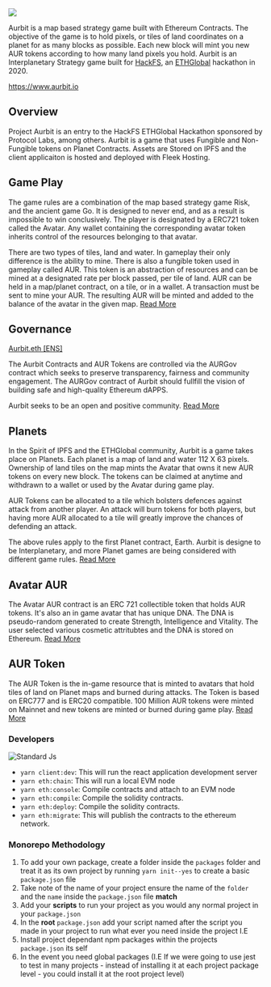 <img src="https://xhad-team-bucket.storage.fleek.co/aurbit-banner.png" />

Aurbit is a map based strategy game built with Ethereum Contracts. The objective of the game is to hold pixels, or tiles of land coordinates on a planet for as many blocks as possible. Each new block will mint you new AUR tokens according to how many land pixels you hold. Aurbit is an Interplanetary Strategy game built for <a href="https://hackfs.com/">HackFS</a>, an <a href="https://ethglobal.co/">ETHGlobal</a> hackathon in 2020.

<a href="https://aurbit.io">https://www.aurbit.io</a>

## Overview

Project Aurbit is an entry to the HackFS ETHGlobal Hackathon sponsored by Protocol Labs, among others. Aurbit is a game that uses Fungible and Non-Fungible tokens on Planet Contracts. Assets are Stored on IPFS and the client applicaiton is hosted and deployed with Fleek Hosting.

## Game Play

The game rules are a combination of the map based strategy game Risk, and the ancient game Go. It is designed to never end, and as a result is impossible to win conclusively. The player is designated by a ERC721 token called the Avatar. Any wallet containing the corresponding avatar token inherits control of the resources belonging to that avatar.

There are two types of tiles, land and water. In gameplay their only difference is the ability to mine. There is also a fungible token used in gameplay called AUR. This token is an abstraction of resources and can be mined at a designated rate per block passed, per tile of land. AUR can be held in a map/planet contract, on a tile, or in a wallet. A transaction must be sent to mine your AUR. The resulting AUR will be minted and added to the balance of the avatar in the given map. <a href="https://github.com/aurbit/strategy-game/blob/master/docs/GamePlay.md">Read More</a>

## Governance

<a href="https://app.ens.domains/name/aurbit.eth">Aurbit.eth [<a href="https://https://ens.domains/">ENS]</a>

The Aurbit Contracts and AUR Tokens are controlled via the AURGov contract which seeks to preserve transparency, fairness and community engagement. The AURGov contract of Aurbit should fullfill the
vision of building safe and high-quality Ethereum dAPPS.

Aurbit seeks to be an open and positive community. <a href="https://github.com/aurbit/strategy-game/blob/master/docs/Governance.md">Read More</a>

## Planets

In the Spirit of IPFS and the ETHGlobal community, Aurbit is a game takes place on Planets. Each planet is a map of land and water 112 X 63 pixels. Ownership of land tiles on the map mints the Avatar that owns it new AUR tokens on every new block. The tokens can be claimed at anytime and withdrawn to a wallet or used by the Avatar during game play.

AUR Tokens can be allocated to a tile which bolsters defences against attack from another player. An attack will burn tokens for both players, but having more AUR allocated to a tile will greatly improve the chances of defending an attack.

The above rules apply to the first Planet contract, Earth. Aurbit is designe to be Interplanetary, and more Planet games are being considered with different game rules. <a href="https://github.com/aurbit/strategy-game/blob/master/docs/AvatarAUR.md">Read More</a>

## Avatar AUR

The Avatar AUR contract is an ERC 721 collectible token that holds AUR tokens. It's also an in game avatar that has unique DNA. The DNA is pseudo-random generated to create Strength, Intelligence and Vitality. The user selected various cosmetic attritubtes and the DNA is stored on Ethereum.
<a href="https://github.com/aurbit/strategy-game/blob/master/docs/AvatarAUR.md">Read More</a>

## AUR Token

The AUR Token is the in-game resource that is minted to avatars that hold tiles of land on Planet maps and burned during attacks. The Token is based on ERC777 and is ERC20 compatible. 100 Million AUR tokens were minted on Mainnet and new tokens are minted or burned during game play.
<a href="https://github.com/aurbit/strategy-game/blob/master/docs/AURToken.md">Read More</a>

### Developers

![Standard Js](https://cdn.rawgit.com/feross/standard/master/badge.svg)

- `yarn client:dev`: This will run the react application development server
- `yarn eth:chain`: This will run a local EVM node
- `yarn eth:console`: Compile contracts and attach to an EVM node
- `yarn eth:compile`: Compile the solidity contracts.
- `yarn eth:deploy`: Compile the solidity contracts.
- `yarn eth:migrate`: This will publish the contracts to the ethereum network.

### Monorepo Methodology

1. To add your own package, create a folder inside the `packages` folder and treat it as its own project by running `yarn init--yes` to create a basic `package.json` file
2. Take note of the name of your project ensure the name of the `folder` and the `name` inside the `package.json` file **match**
3. Add your **scripts** to run your project as you would any normal project in your `package.json`
4. In the **root** `package.json` add your script named after the script you made in your project to run what ever you need inside the project I.E
5. Install project dependant npm packages within the projects `package.json` its self
6. In the event you need global packages (I.E If we were going to use jest to test in many projects - instead of installing it at each project package level - you could install it at the root project level)
